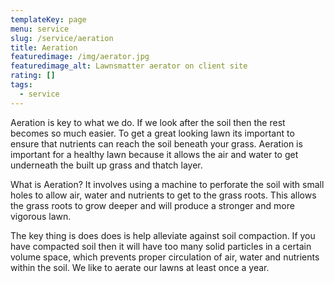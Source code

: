 ```yaml
---
templateKey: page
menu: service
slug: /service/aeration
title: Aeration
featuredimage: /img/aerator.jpg
featuredimage_alt: Lawnsmatter aerator on client site
rating: []
tags:
  - service
---
```


Aeration is key to what we do. If we look after the soil then the rest becomes
so much easier. To get a great looking lawn its important to ensure that
nutrients can reach the soil beneath your grass. Aeration is important for a
healthy lawn because it allows the air and water to get underneath the built up
grass and thatch layer.

What is Aeration? It involves using a machine to perforate the soil with small
holes to allow air, water and nutrients to get to the grass roots. This allows
the grass roots to grow deeper and will produce a stronger and more vigorous
lawn.

The key thing is does does is help alleviate against soil compaction. If you
have compacted soil then it will have too many solid particles in a certain
volume space, which prevents proper circulation of air, water and nutrients
within the soil. We like to aerate our lawns at least once a year.

